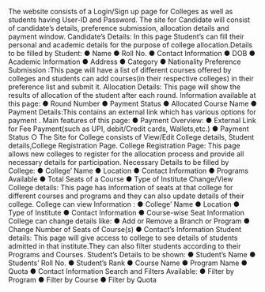 The website consists of a Login/Sign up page for Colleges as well as students having User-ID and Password.
The site for Candidate will consist of candidate’s details, preference submission, allocation details and payment window.
Candidate’s Details: In this page Student’s can fill their personal and academic details for the purpose of college allocation.Details to be filled by Student:
●
Name
●
Roll No.
●
Contact Information
●
DOB
●
Academic Information
●
Address
●
Category
●
Nationality
Preference Submission :This page will have a list of different courses offered by colleges and students can add courses(in their respective colleges) in their preference list and submit it.
Allocation Details: This page will show the results of allocation of the student after each round.
Information available at this page:
●
Round Number
●
Payment Status
●
Allocated Course Name
●
Payment Details:This contains an external link which has various options for payment .
Main features of this page:
●
Payment Overview:
●
External Link for Fee Payment(such as UPI, debit/Credit cards, Wallets,etc.)
●
Payment Status
○
The Site for College consists of View/Edit College details, Student details,College Registration Page.
College Registration Page: This page allows new colleges to register for the allocation process and provide all necessary details for participation.
Necessary Details to be filled by College:
●
College’ Name
●
Location
●
Contact Information
●
Programs Available
●
Total Seats of a Course
●
Type of Institute
Change/View College details: This page has information of seats at that college for different courses and programs and they can also update details of their college.
College can view Information :
●
College’ Name
●
Location
●
Type of Institute
●
Contact Information
●
Course-wise Seat Information
College can change details like:
●
Add or Remove a Branch or Program
●
Change Number of Seats of Course(s)
●
Contact’s Information
Student details: This page will give access to college to see details of students admitted in that institute.They can also filter students according to their Programs and Courses.
Student’s Details to be shown:
●
Student’s Name
●
Students’ Roll No.
●
Student’s Rank
●
Course Name
●
Program Name
●
Quota
●
Contact Information
Search and Filters Available:
●
Filter by Program
●
Filter by Course
●
Filter by Quota
